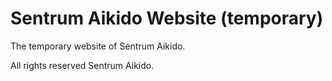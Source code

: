 # Sentrum Aikido Website (temporary)

The temporary website of Sentrum Aikido.

All rights reserved Sentrum Aikido.
